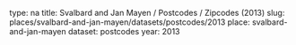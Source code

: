 type: na
title: Svalbard and Jan Mayen / Postcodes / Zipcodes (2013)
slug: places/svalbard-and-jan-mayen/datasets/postcodes/2013
place: svalbard-and-jan-mayen
dataset: postcodes
year: 2013
